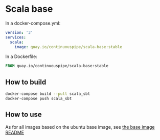 # Scala base

In a docker-compose.yml:
```yml
version: '3'
services:
  scala:
    image: quay.io/continuouspipe/scala-base:stable
```

In a Dockerfile:
```Dockerfile
FROM quay.io/continuouspipe/scala-base:stable
```

## How to build
```bash
docker-compose build --pull scala_sbt
docker-compose push scala_sbt
```

## How to use

As for all images based on the ubuntu base image, see
[the base image README](../../ubuntu/16.04/README.md)

